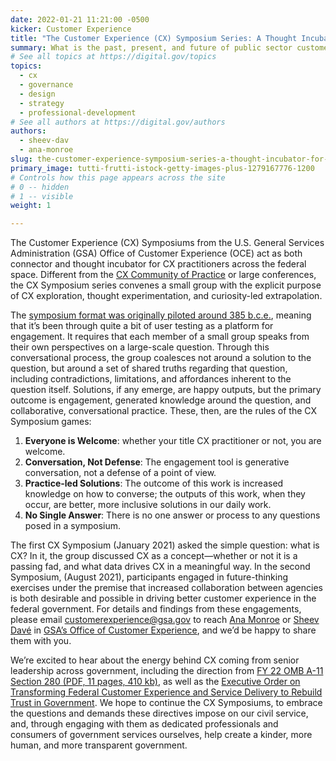 ```yaml
---
date: 2022-01-21 11:21:00 -0500
kicker: Customer Experience
title: "The Customer Experience (CX) Symposium Series: A Thought Incubator for Federal CX Practitioners"
summary: What is the past, present, and future of public sector customer experience practice? The CX Symposium series gathers practitioners to map our way.
# See all topics at https://digital.gov/topics
topics:
  - cx
  - governance
  - design
  - strategy
  - professional-development
# See all authors at https://digital.gov/authors
authors:
  - sheev-dav
  - ana-monroe
slug: the-customer-experience-symposium-series-a-thought-incubator-for-federal-cx-practitioners
primary_image: tutti-frutti-istock-getty-images-plus-1279167776-1200
# Controls how this page appears across the site
# 0 -- hidden
# 1 -- visible
weight: 1

---
```


The Customer Experience (CX) Symposiums from the U.S. General Services Administration (GSA) Office of Customer Experience (OCE) act as both connector and thought incubator for CX practitioners across the federal space. Different from the [CX Community of Practice](https://digital.gov/communities/customer-experience/) or large conferences, the CX Symposium series convenes a small group with the explicit purpose of CX exploration, thought experimentation, and curiosity-led extrapolation.

The [symposium format was originally piloted around 385 b.c.e.](https://catalog.loc.gov/vwebv/search?searchCode=LCCN&searchArg=10033831&searchType=1&permalink=y), meaning that it’s been through quite a bit of user testing as a platform for engagement. It requires that each member of a small group speaks from their own perspectives on a large-scale question. Through this conversational process, the group coalesces not around a solution to the question, but around a set of shared truths regarding that question, including contradictions, limitations, and affordances inherent to the question itself. Solutions, if any emerge, are happy outputs, but the primary outcome is engagement, generated knowledge around the question, and collaborative, conversational practice. These, then, are the rules of the CX Symposium games:

1. **Everyone is Welcome**: whether your title CX practitioner or not, you are welcome.
2. **Conversation, Not Defense**: The engagement tool is generative conversation, not a defense of a point of view.
3. **Practice-led Solutions**: The outcome of this work is increased knowledge on how to converse; the outputs of this work, when they occur, are better, more inclusive solutions in our daily work.
4. **No Single Answer**: There is no one answer or process to any questions posed in a symposium.

The first CX Symposium (January 2021) asked the simple question: what is CX? In it, the group discussed CX as a concept—whether or not it is a passing fad, and what data drives CX in a meaningful way. In the second Symposium, (August 2021), participants engaged in future-thinking exercises under the premise that increased collaboration between agencies is both desirable and possible in driving better customer experience in the federal government. For details and findings from these engagements, please email [customerexperience@gsa.gov](mailto:customerexperience@gsa.gov) to reach [Ana Monroe](https://digital.gov/authors/ana-monroe/) or [Sheev Davé](https://digital.gov/authors/sheev-dav/) in [GSA’s Office of Customer Experience](https://www.gsa.gov/about-us/organization/office-of-customer-experience), and we’d be happy to share them with you.

We’re excited to hear about the energy behind CX coming from senior leadership across government, including the direction from [FY 22 OMB A-11 Section 280 (PDF, 11 pages, 410 kb)](https://www.performance.gov/cx/assets/files/a11_2021-FY22.pdf), as well as the [Executive Order on Transforming Federal Customer Experience and Service Delivery to Rebuild Trust in Government](https://www.whitehouse.gov/briefing-room/presidential-actions/2021/12/13/executive-order-on-transforming-federal-customer-experience-and-service-delivery-to-rebuild-trust-in-government/). We hope to continue the CX Symposiums, to embrace the questions and demands these directives impose on our civil service, and, through engaging with them as dedicated professionals and consumers of government services ourselves, help create a kinder, more human, and more transparent government.

